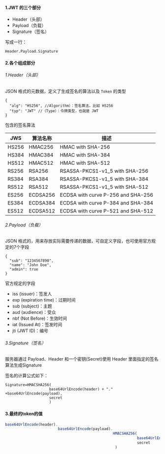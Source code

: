 #### 1.JWT 的三个部分

- Header（头部）
- Payload（负载）
- Signature（签名）

写成一行：

```
Header.Payload.Signature
```

#### 2.各个组成部分

###### 1.Header（头部）

JSON 格式的元数据，定义了生成签名的算法以及 `Token` 的类型

```
{
  "alg": "HS256", //Algorithm）：签名算法，比如 HS256
  "typ": "JWT" //（Type）：令牌类型，也就是 JWT
}
```

包含的签名算法

| JWS   | 算法名称 | 描述                               |
| ----- | -------- | ---------------------------------- |
| HS256 | HMAC256  | HMAC with SHA-256                  |
| HS384 | HMAC384  | HMAC with SHA-384                  |
| HS512 | HMAC512  | HMAC with SHA-512                  |
| RS256 | RSA256   | RSASSA-PKCS1-v1_5 with SHA-256     |
| RS384 | RSA384   | RSASSA-PKCS1-v1_5 with SHA-384     |
| RS512 | RSA512   | RSASSA-PKCS1-v1_5 with SHA-512     |
| ES256 | ECDSA256 | ECDSA with curve P-256 and SHA-256 |
| ES384 | ECDSA384 | ECDSA with curve P-384 and SHA-384 |
| ES512 | ECDSA512 | ECDSA with curve P-521 and SHA-512 |

###### 2.Payload（负载）

JSON 格式的，用来存放实际需要传递的数据，可自定义字段，也可使用官方规定的7个字段

```
{
  "sub": "1234567890",
  "name": "John Doe",
  "admin": true
}
```

官方规定的字段

- iss (issuer)：签发人
- exp (expiration time)：过期时间
- sub (subject)：主题
- aud (audience)：受众
- nbf (Not Before)：生效时间
- iat (Issued At)：签发时间
- jti (JWT ID)：编号

###### 3.Signature（签名）

服务器通过 Payload、Header 和一个密钥(Secret)使用 Header 里面指定的签名算法生成Signature

签名的计算公式如下：

```plain
Signature=HMACSHA256(
					base64UrlEncode(header) + "." +base64UrlEncode(payload),
					secret
					)
```

#### 3.最终的token的值

```javascript
base64UrlEncode(header).
						base64UrlEncode(payload).
												 HMACSHA256(
															base64UrlEncode(header) + "." +base64UrlEncode(payload),
                                                            secret
                                                  )
```